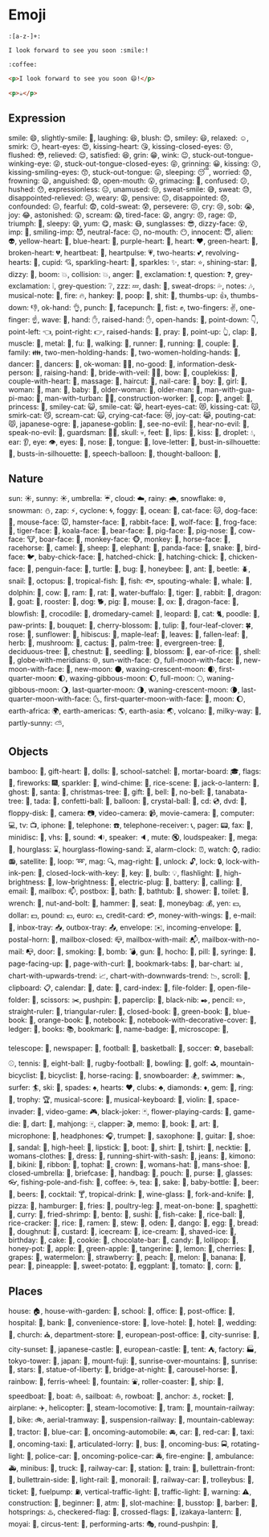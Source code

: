 # Emoji
```regex
:[a-z-]+:
```
```gularen
I look forward to see you soon :smile:!

:coffee:
```
```html
<p>I look forward to see you soon 😄!</p>

<p>☕</p>
```

## Expression
smile: 😄,
slightly-smile: 🙂,
laughing: 😆,
blush: 😊,
smiley: 😃,
relaxed: ☺️,
smirk: 😏,
heart-eyes: 😍,
kissing-heart: 😘,
kissing-closed-eyes: 😚,
flushed: 😳,
relieved: 😌,
satisfied: 😆,
grin: 😁,
wink: 😉,
stuck-out-tongue-winking-eye: 😜,
stuck-out-tongue-closed-eyes: 😝,
grinning: 😀,
kissing: 😗,
kissing-smiling-eyes: 😙,
stuck-out-tongue: 😛,
sleeping: 😴,
worried: 😟,
frowning: 😦,
anguished: 😧,
open-mouth: 😮,
grimacing: 😬,
confused: 😕,
hushed: 😯,
expressionless: 😑,
unamused: 😒,
sweat-smile: 😅,
sweat: 😓,
disappointed-relieved: 😥,
weary: 😩,
pensive: 😔,
disappointed: 😞,
confounded: 😖,
fearful: 😨,
cold-sweat: 😰,
persevere: 😣,
cry: 😢,
sob: 😭,
joy: 😂,
astonished: 😲,
scream: 😱,
tired-face: 😫,
angry: 😠,
rage: 😡,
triumph: 😤,
sleepy: 😪,
yum: 😋,
mask: 😷,
sunglasses: 😎,
dizzy-face: 😵,
imp: 👿,
smiling-imp: 😈,
neutral-face: 😐,
no-mouth: 😶,
innocent: 😇,
alien: 👽,
yellow-heart: 💛,
blue-heart: 💙,
purple-heart: 💜,
heart: ❤️,
green-heart: 💚,
broken-heart: 💔,
heartbeat: 💓,
heartpulse: 💗,
two-hearts: 💕,
revolving-hearts: 💞,
cupid: 💘,
sparkling-heart: 💖,
sparkles: ✨,
star: ⭐,
shining-star: 🌟,
dizzy: 💫,
boom: 💥,
collision: 💥,
anger: 💢,
exclamation: ❗,
question: ❓,
grey-exclamation: ❕,
grey-question: ❔,
zzz: 💤,
dash: 💨,
sweat-drops: 💦,
notes: 🎶,
musical-note: 🎵,
fire: 🔥,
hankey: 💩,
poop: 💩,
shit: 💩,
thumbs-up: 👍,
thumbs-down: 👎,
ok-hand: 👌,
punch: 👊,
facepunch: 👊,
fist: ✊,
two-fingers: ✌️,
one-finger: ☝️,
wave: 👋,
hand: ✋,
raised-hand: ✋,
open-hands: 👐,
point-down: 👇,
point-left: 👈,
point-right: 👉,
raised-hands: 🙌,
pray: 🙏,
point-up: 👆,
clap: 👏,
muscle: 💪,
metal: 🤘,
fu: 🖕,
walking: 🚶,
runner: 🏃,
running: 🏃,
couple: 👫,
family: 👪,
two-men-holding-hands: 👬,
two-women-holding-hands: 👭,
dancer: 💃,
dancers: 👯,
ok-woman: 🙆‍♀️,
no-good: 🙅,
information-desk-person: 💁,
raising-hand: 🙋,
bride-with-veil: 👰‍♀️,
bow: 🙇,
couplekiss: 💏,
couple-with-heart: 💑,
massage: 💆,
haircut: 💇,
nail-care: 💅,
boy: 👦,
girl: 👧,
woman: 👩,
man: 👨,
baby: 👶,
older-woman: 👵,
older-man: 👴,
man-with-gua-pi-mao: 👲,
man-with-turban: 👳‍♂️,
construction-worker: 👷,
cop: 👮,
angel: 👼,
princess: 👸,
smiley-cat: 😺,
smile-cat: 😸,
heart-eyes-cat: 😻,
kissing-cat: 😽,
smirk-cat: 😼,
scream-cat: 🙀,
crying-cat-face: 😿,
joy-cat: 😹,
pouting-cat: 😾,
japanese-ogre: 👹,
japanese-goblin: 👺,
see-no-evil: 🙈,
hear-no-evil: 🙉,
speak-no-evil: 🙊,
guardsman: 💂‍♂️,
skull: 💀,
feet: 🐾,
lips: 👄,
kiss: 💋,
droplet: 💧,
ear: 👂,
eye: 👁️,
eyes: 👀,
nose: 👃,
tongue: 👅,
love-letter: 💌,
bust-in-silhouette: 👤,
busts-in-silhouette: 👥,
speech-balloon: 💬,
thought-balloon: 💭,

## Nature
sun: ☀️,
sunny: ☀️,
umbrella: ☔,
cloud: ☁️,
rainy: 🌧️,
snowflake: ❄️,
snowman: ⛄,
zap: ⚡,
cyclone: 🌀,
foggy: 🌁,
ocean: 🌊,
cat-face: 🐱,
dog-face: 🐶,
mouse-face: 🐭,
hamster-face: 🐹,
rabbit-face: 🐰,
wolf-face: 🐺,
frog-face: 🐸,
tiger-face: 🐯,
koala-face: 🐨,
bear-face: 🐻,
pig-face: 🐷,
pig-nose: 🐽,
cow-face: 🐮,
boar-face: 🐗,
monkey-face: 🐵,
monkey: 🐒,
horse-face: 🐴,
racehorse: 🐎,
camel: 🐫,
sheep: 🐑,
elephant: 🐘,
panda-face: 🐼,
snake: 🐍,
bird-face: 🐦,
baby-chick-face: 🐤,
hatched-chick: 🐥,
hatching-chick: 🐣,
chicken-face: 🐔,
penguin-face: 🐧,
turtle: 🐢,
bug: 🐛,
honeybee: 🐝,
ant: 🐜,
beetle: 🪲,
snail: 🐌,
octopus: 🐙,
tropical-fish: 🐠,
fish: 🐟,
spouting-whale: 🐳,
whale: 🐋,
dolphin: 🐬,
cow: 🐄,
ram: 🐏,
rat: 🐀,
water-buffalo: 🐃,
tiger: 🐅,
rabbit: 🐇,
dragon: 🐉,
goat: 🐐,
rooster: 🐓,
dog: 🐕,
pig: 🐖,
mouse: 🐁,
ox: 🐂,
dragon-face: 🐲,
blowfish: 🐡,
crocodile: 🐊,
dromedary-camel: 🐪,
leopard: 🐆,
cat: 🐈,
poodle: 🐩,
paw-prints: 🐾,
bouquet: 💐,
cherry-blossom: 🌸,
tulip: 🌷,
four-leaf-clover: 🍀,
rose: 🌹,
sunflower: 🌻,
hibiscus: 🌺,
maple-leaf: 🍁,
leaves: 🍃,
fallen-leaf: 🍂,
herb: 🌿,
mushroom: 🍄,
cactus: 🌵,
palm-tree: 🌴,
evergreen-tree: 🌲,
deciduous-tree: 🌳,
chestnut: 🌰,
seedling: 🌱,
blossom: 🌼,
ear-of-rice: 🌾,
shell: 🐚,
globe-with-meridians: 🌐,
sun-with-face: 🌞,
full-moon-with-face: 🌝,
new-moon-with-face: 🌚,
new-moon: 🌑,
waxing-crescent-moon: 🌒,
first-quarter-moon: 🌓,
waxing-gibbous-moon: 🌔,
full-moon: 🌕,
waning-gibbous-moon: 🌖,
last-quarter-moon: 🌗,
waning-crescent-moon: 🌘,
last-quarter-moon-with-face: 🌜,
first-quarter-moon-with-face: 🌛,
moon: 🌔,
earth-africa: 🌍,
earth-americas: 🌎,
earth-asia: 🌏,
volcano: 🌋,
milky-way: 🌌,
partly-sunny: ⛅,

## Objects
bamboo: 🎍,
gift-heart: 💝,
dolls: 🎎,
school-satchel: 🎒,
mortar-board: 🎓,
flags: 🎏,
fireworks: 🎆,
sparkler: 🎇,
wind-chime: 🎐,
rice-scene: 🎑,
jack-o-lantern: 🎃,
ghost: 👻,
santa: 🎅,
christmas-tree: 🎄,
gift: 🎁,
bell: 🔔,
no-bell: 🔕,
tanabata-tree: 🎋,
tada: 🎉,
confetti-ball: 🎊,
balloon: 🎈,
crystal-ball: 🔮,
cd: 💿,
dvd: 📀,
floppy-disk: 💾,
camera: 📷,
video-camera: 📹,
movie-camera: 🎥,
computer: 💻,
tv: 📺,
iphone: 📱,
telephone: ☎️,
telephone-receiver: 📞,
pager: 📟,
fax: 📠,
minidisc: 💽,
vhs: 📼,
sound: 🔉,
speaker: 🔈,
mute: 🔇,
loudspeaker: 📢,
mega: 📣,
hourglass: ⌛,
hourglass-flowing-sand: ⏳,
alarm-clock: ⏰,
watch: ⌚,
radio: 📻,
satellite: 📡,
loop: ➿,
mag: 🔍,
mag-right: 🔎,
unlock: 🔓,
lock: 🔒,
lock-with-ink-pen: 🔏,
closed-lock-with-key: 🔐,
key: 🔑,
bulb: 💡,
flashlight: 🔦,
high-brightness: 🔆,
low-brightness: 🔅,
electric-plug: 🔌,
battery: 🔋,
calling: 📲,
email: 📧,
mailbox: 📫,
postbox: 📮,
bath: 🛀,
bathtub: 🛁,
shower: 🚿,
toilet: 🚽,
wrench: 🔧,
nut-and-bolt: 🔩,
hammer: 🔨,
seat: 💺,
moneybag: 💰,
yen: 💴,
dollar: 💵,
pound: 💷,
euro: 💶,
credit-card: 💳,
money-with-wings: 💸,
e-mail: 📧,
inbox-tray: 📥,
outbox-tray: 📤,
envelope: ✉️,
incoming-envelope: 📨,
postal-horn: 📯,
mailbox-closed: 📪,
mailbox-with-mail: 📬,
mailbox-with-no-mail: 📭,
door: 🚪,
smoking: 🚬,
bomb: 💣,
gun: 🔫,
hocho: 🔪,
pill: 💊,
syringe: 💉,
page-facing-up: 📄,
page-with-curl: 📃,
bookmark-tabs: 📑,
bar-chart: 📊,
chart-with-upwards-trend: 📈,
chart-with-downwards-trend: 📉,
scroll: 📜,
clipboard: 📋,
calendar: 📆,
date: 📅,
card-index: 📇,
file-folder: 📁,
open-file-folder: 📂,
scissors: ✂️,
pushpin: 📌,
paperclip: 📎,
black-nib: ✒️,
pencil: ✏️,
straight-ruler: 📏,
triangular-ruler: 📐,
closed-book: 📕,
green-book: 📗,
blue-book: 📘,
orange-book: 📙,
notebook: 📓,
notebook-with-decorative-cover: 📔,
ledger: 📒,
books: 📚,
bookmark: 🔖,
name-badge: 📛,
microscope: 🔬,

telescope: 🔭,
newspaper: 📰,
football: 🏈,
basketball: 🏀,
soccer: ⚽,
baseball: ⚾,
tennis: 🎾,
eight-ball: 🎱,
rugby-football: 🏉,
bowling: 🎳,
golf: ⛳,
mountain-bicyclist: 🚵,
bicyclist: 🚴,
horse-racing: 🏇,
snowboarder: 🏂,
swimmer: 🏊,
surfer: 🏄,
ski: 🎿,
spades: ♠️,
hearts: ♥️,
clubs: ♣️,
diamonds: ♦️,
gem: 💎,
ring: 💍,
trophy: 🏆,
musical-score: 🎼,
musical-keyboard: 🎹,
violin: 🎻,
space-invader: 👾,
video-game: 🎮,
black-joker: 🃏,
flower-playing-cards: 🎴,
game-die: 🎲,
dart: 🎯,
mahjong: 🀄,
clapper: 🎬,
memo: 📝,
book: 📖,
art: 🎨,
microphone: 🎤,
headphones: 🎧,
trumpet: 🎺,
saxophone: 🎷,
guitar: 🎸,
shoe: 👞,
sandal: 👡,
high-heel: 👠,
lipstick: 💄,
boot: 👢,
shirt: 👕,
tshirt: 👕,
necktie: 👔,
womans-clothes: 👚,
dress: 👗,
running-shirt-with-sash: 🎽,
jeans: 👖,
kimono: 👘,
bikini: 👙,
ribbon: 🎀,
tophat: 🎩,
crown: 👑,
womans-hat: 👒,
mans-shoe: 👞,
closed-umbrella: 🌂,
briefcase: 💼,
handbag: 👜,
pouch: 👝,
purse: 👛,
glasses: 👓,
fishing-pole-and-fish: 🎣,
coffee: ☕,
tea: 🍵,
sake: 🍶,
baby-bottle: 🍼,
beer: 🍺,
beers: 🍻,
cocktail: 🍸,
tropical-drink: 🍹,
wine-glass: 🍷,
fork-and-knife: 🍴,
pizza: 🍕,
hamburger: 🍔,
fries: 🍟,
poultry-leg: 🍗,
meat-on-bone: 🍖,
spaghetti: 🍝,
curry: 🍛,
fried-shrimp: 🍤,
bento: 🍱,
sushi: 🍣,
fish-cake: 🍥,
rice-ball: 🍙,
rice-cracker: 🍘,
rice: 🍚,
ramen: 🍜,
stew: 🍲,
oden: 🍢,
dango: 🍡,
egg: 🥚,
bread: 🍞,
doughnut: 🍩,
custard: 🍮,
icecream: 🍦,
ice-cream: 🍨,
shaved-ice: 🍧,
birthday: 🎂,
cake: 🍰,
cookie: 🍪,
chocolate-bar: 🍫,
candy: 🍬,
lollipop: 🍭,
honey-pot: 🍯,
apple: 🍎,
green-apple: 🍏,
tangerine: 🍊,
lemon: 🍋,
cherries: 🍒,
grapes: 🍇,
watermelon: 🍉,
strawberry: 🍓,
peach: 🍑,
melon: 🍈,
banana: 🍌,
pear: 🍐,
pineapple: 🍍,
sweet-potato: 🍠,
eggplant: 🍆,
tomato: 🍅,
corn: 🌽,

## Places
house: 🏠,
house-with-garden: 🏡,
school: 🏫,
office: 🏢,
post-office: 🏣,
hospital: 🏥,
bank: 🏦,
convenience-store: 🏪,
love-hotel: 🏩,
hotel: 🏨,
wedding: 💒,
church: ⛪,
department-store: 🏬,
european-post-office: 🏤,
city-sunrise: 🌇,
city-sunset: 🌆,
japanese-castle: 🏯,
european-castle: 🏰,
tent: ⛺,
factory: 🏭,
tokyo-tower: 🗼,
japan: 🗾,
mount-fuji: 🗻,
sunrise-over-mountains: 🌄,
sunrise: 🌅,
stars: 🌠,
statue-of-liberty: 🗽,
bridge-at-night: 🌉,
carousel-horse: 🎠,
rainbow: 🌈,
ferris-wheel: 🎡,
fountain: ⛲,
roller-coaster: 🎢,
ship: 🚢,
speedboat: 🚤,
boat: ⛵,
sailboat: ⛵,
rowboat: 🚣,
anchor: ⚓,
rocket: 🚀,
airplane: ✈️,
helicopter: 🚁,
steam-locomotive: 🚂,
tram: 🚊,
mountain-railway: 🚞,
bike: 🚲,
aerial-tramway: 🚡,
suspension-railway: 🚟,
mountain-cableway: 🚠,
tractor: 🚜,
blue-car: 🚙,
oncoming-automobile: 🚘,
car: 🚗,
red-car: 🚗,
taxi: 🚕,
oncoming-taxi: 🚖,
articulated-lorry: 🚛,
bus: 🚌,
oncoming-bus: 🚍,
rotating-light: 🚨,
police-car: 🚓,
oncoming-police-car: 🚔,
fire-engine: 🚒,
ambulance: 🚑,
minibus: 🚐,
truck: 🚚,
railway-car: 🚋,
station: 🚉,
train: 🚆,
bullettrain-front: 🚅,
bullettrain-side: 🚄,
light-rail: 🚈,
monorail: 🚝,
railway-car: 🚃,
trolleybus: 🚎,
ticket: 🎫,
fuelpump: ⛽,
vertical-traffic-light: 🚦,
traffic-light: 🚥,
warning: ⚠️,
construction: 🚧,
beginner: 🔰,
atm: 🏧,
slot-machine: 🎰,
busstop: 🚏,
barber: 💈,
hotsprings: ♨️,
checkered-flag: 🏁,
crossed-flags: 🎌,
izakaya-lantern: 🏮,
moyai: 🗿,
circus-tent: 🎪,
performing-arts: 🎭,
round-pushpin: 📍,

